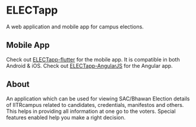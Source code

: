 # ELECTapp
A web application and mobile app for campus elections.

## Mobile App
Check out [ELECTapp-flutter](https://github.com/bismitaguha/ELECTapp/tree/flutter-app) for the mobile app. It is compatible in both Android & iOS.
Check out [ELECTapp-AngularJS](https://github.com/bismitaguha/ELECTapp/tree/angular-app/Angular) for the Angular app.

## About
An application which can be used for viewing SAC/Bhawan Election details of IITRcampus related to candidates, credentials, manifestos and others. This helps in providing all information at one go to the voters. Special features enabled help you make a right decision.
